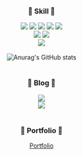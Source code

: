 
<h3 align='center'>🌱 Skill 🌱</h3>
<div align="center">
    <img src="https://img.shields.io/badge/node.js-6DA55F?style=for-the-badge&logo=node.js&logoColor=white"/>
    <img src="https://img.shields.io/badge/express.js-%23404d59.svg?style=for-the-badge&logo=express&logoColor=%2361DAFB"/>
    <img src="https://img.shields.io/badge/Prisma-3982CE?style=for-the-badge&logo=Prisma&logoColor=white"/>
    <img src="https://img.shields.io/badge/react-%2320232a.svg?style=for-the-badge&logo=react&logoColor=%2361DAFB"/>
    <img src="https://img.shields.io/badge/javascript-%23323330.svg?style=for-the-badge&logo=javascript&logoColor=%23F7DF1E"/>
</div>

<div align="center">
    <img src="https://img.shields.io/badge/postgres-%23316192.svg?style=for-the-badge&logo=postgresql&logoColor=white"/>
    <img src="https://img.shields.io/badge/mysql-4479A1.svg?style=for-the-badge&logo=mysql&logoColor=white"/>
</div>

<div align="center">
    <img src="https://img.shields.io/badge/Ubuntu-E95420?style=for-the-badge&logo=ubuntu&logoColor=white" />
</div>
<br/>

<div align="center">
    <img src="https://github-readme-stats.vercel.app/api?username=billihazero&show_icons=true&theme=shadow_green" alt="Anurag's GitHub stats"/>
</div>

<br/>

<!-- <div align="center">
  <a href="https://solved.ac/lumos0417">
    <img src="http://mazassumnida.wtf/api/v2/generate_badge?boj=lumos0417" alt="Solved.ac 프로필" />
  </a>
</div>
-->

<h3 align='center'>🌱 Blog 🌱</h3>

<div align="center">
   <a href="https://billihazero.github.io">
        <img src="https://img.shields.io/badge/github pages-222222?style=flat-square&logo=github&logoColor=white"/>
    </a>
</br> 
    <a href="https://billihazero.tistory.com">
        <img src="https://img.shields.io/badge/Tistory-000000?style=flat-square&logo=tistory&logoColor=white"/>
    </a>

</div>

<br/>

<h3 align='center'>🌱 Portfolio 🌱</h3>
<div align="center">
    <a href="https://github.com/billihazero/portpolio">
        Portfolio
    </a>
</div>



<br/>


